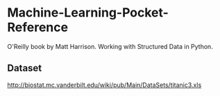 # Machine-Learning-Pocket-Reference
O'Reilly book by Matt Harrison. Working with Structured Data in Python.

## Dataset
http://biostat.mc.vanderbilt.edu/wiki/pub/Main/DataSets/titanic3.xls
